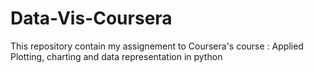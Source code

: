 # Data-Vis-Coursera
This repository contain my assignement to Coursera's course : Applied Plotting, charting and data representation in python
